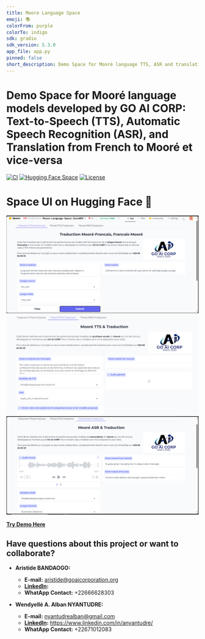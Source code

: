```yaml
---
title: Moore Language Space
emoji: 📚
colorFrom: purple
colorTo: indigo
sdk: gradio
sdk_version: 5.3.0
app_file: app.py
pinned: false
short_description: Demo Space for Mooré language TTS, ASR and translation
---
```


# Demo Space for Mooré language models developed by GO AI CORP: Text-to-Speech (TTS), Automatic Speech Recognition (ASR), and Translation from French to Mooré et vice-versa

[![CI](https://github.com/ANYANTUDRE/Moore-Language-HF-Space/actions/workflows/main.yml/badge.svg)](https://github.com/ANYANTUDRE/Moore-Language-HF-Space/actions/workflows/main.yml)
[![Hugging Face Space](https://img.shields.io/badge/Hugging%20Face%20%F0%9F%A4%97-Space-yellow)](https://huggingface.co/spaces/ArissBandoss/Moore-Language-Space-ZeroGPU)
[![License](https://img.shields.io/github/license/resemble-ai/Resemble-Enhance.svg)](https://github.com/ANYANTUDRE/Moore-Language-HF-Space/blob/main/LICENSE)


# Space UI on Hugging Face 🤗

![hf-space-demo](img/demo-moore-1.png)  
![hf-space-demo](img/demo-moore-2.png)  
![hf-space-demo](img/demo-moore-3.png)    

[**Try Demo Here**](https://huggingface.co/spaces/ArissBandoss/Moore-Language-Space-ZeroGPU) 


## Have questions about this project or want to collaborate?

- **Aristide BANDAOGO:**
    - **E-mail:** aristide@goaicorporation.org
    - **[LinkedIn](https://www.linkedin.com/in/anyantudre/):** 
    - **WhatApp Contact:** +22666628303

- **Wendyellé A. Alban NYANTUDRE:**
    - **E-mail:** nyantudrealban@gmail.com
    - **[LinkedIn](https://www.linkedin.com/in/anyantudre/):** https://www.linkedin.com/in/anyantudre/
    - **WhatApp Contact:** +22671012083
